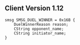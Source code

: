 ## Client Version 1.12

```rust,ignore
smsg SMSG_DUEL_WINNER = 0x16B {
    DuelWinnerReason reason;    
    CString opponent_name;    
    CString initiator_name;    
}

```
